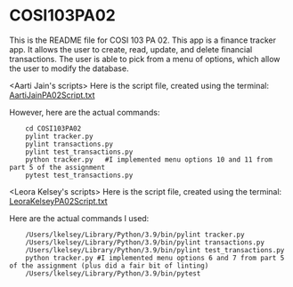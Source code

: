 # COSI103PA02
This is the README file for COSI 103 PA 02. 
This app is a finance tracker app. It allows the user to create, read, update, and delete financial transactions. 
The user is able to pick from a menu of options, which allow the user to modify the database. 

<Aarti Jain's scripts>
Here is the script file, created using the terminal:
[AartiJainPA02Script.txt](https://github.com/Aarti-Jain/COSI103PA02/files/8346802/AartiJainPA02Script.txt)


However, here are the actual commands:
``` cd desktop
    cd COSI103PA02
    pylint tracker.py
    pylint transactions.py
    pylint test_transactions.py
    python tracker.py   #I implemented menu options 10 and 11 from part 5 of the assignment 
    pytest test_transactions.py
```

<Leora Kelsey's scripts>
Here is the script file, created using the terminal:
[LeoraKelseyPA02Script.txt](https://github.com/Aarti-Jain/COSI103PA02/files/8346922/LeoraKelseyPA02Script.txt)

Here are the actual commands I used:
``` cd COSI103PA02
    /Users/lkelsey/Library/Python/3.9/bin/pylint tracker.py
    /Users/lkelsey/Library/Python/3.9/bin/pylint transactions.py
    /Users/lkelsey/Library/Python/3.9/bin/pylint test_transactions.py
    python tracker.py #I implemented menu options 6 and 7 from part 5 of the assignment (plus did a fair bit of linting)
    /Users/lkelsey/Library/Python/3.9/bin/pytest
```
